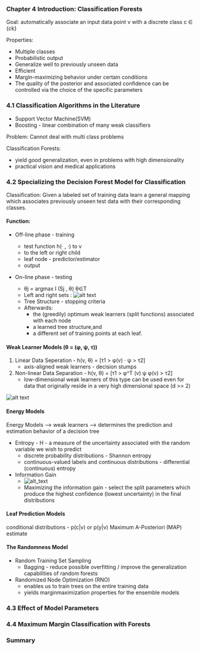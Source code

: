 ### Chapter 4 Introduction: Classification Forests
Goal: automatically associate an input data point v with a discrete class c ∈ {ck}

Properties:
* Multiple classes
* Probabilistic output
* Generalize well to previously unseen data
* Efficient
* Margin-maximizing behavior under certain conditions
* The quality of the posterior and associated confidence can be controlled via the choice of the specific parameters
### 4.1 Classification Algorithms in the Literature

* Support Vector Machine(SVM)
* Boosting - linear combination of many weak classifiers

Problem: Cannot deal with multi class problems

Classification Forests: 
* yield good generalization, even in problems with high dimensionality
* practical vision and medical applications

### 4.2 Specializing the Decision Forest Model for Classification
Classification: Given a labeled set of training data learn a general mapping which associates previously unseen test data with their corresponding classes.
#### Function:
* Off-line phase - training 
   * test function h(· , ·) to v
   * to the left or right child
   * leaf node - predictor/estimator
   * output
   
* On-line phase - testing
   * θj = argmax I (Sj , θ)   θ∈T
   * Left and right sets : ![alt text](https://github.com/NeuroDataDesign/ProgLearn_2021-2022/blob/main/Mordred_Yuan/Week%201/Screen%20Shot%202021-09-09%20at%2010.52.32%20AM.png)
   * Tree Structure - stopping criteria
   * Afterwards:
      * the (greedily) optimum weak learners (split functions) associated with each node
      * a learned tree structure,and 
      * a different set of training points at each leaf.

#### Weak Learner Models (θ = (φ, ψ, τ))
1. Linear Data Seperation - h(v, θ) = [τ1 > φ(v) · ψ > τ2]
   * axis-aligned weak learners - decision stumps
2. Non-linear Data Separation - h(v, θ) = [τ1 > φ^T (v) ψ φ(v) > τ2]
   * low-dimensional weak learners of this type can be used even for data that originally reside in a very high dimensional space (d >> 2)

![alt text](https://github.com/NeuroDataDesign/ProgLearn_2021-2022/blob/main/Mordred_Yuan/Week%201/Screen%20Shot%202021-09-09%20at%2011.20.46%20AM.png)

#### Energy Models
Energy Models --> weak learners --> determines the prediction and estimation behavior of a decision tree

* Entropy - H - a measure of the uncertainty associated with the random variable we wish to predict
  * discrete probability distributions - Shannon entropy
  * continuous-valued labels and continuous distributions - differential (continuous) entropy
* Information Gain 
  * ![alt_text](https://github.com/NeuroDataDesign/ProgLearn_2021-2022/blob/main/Mordred_Yuan/Week%201/Screen%20Shot%202021-09-09%20at%2011.40.22%20AM.png)
  * Maximizing the information gain - select the split parameters which produce the highest confidence (lowest uncertainty) in the final distributions

#### Leaf Prediction Models
conditional distributions - p(c|v) or p(y|v)
Maximum A-Posteriori (MAP) estimate

#### The Randomness Model

* Random Training Set Sampling
  * Bagging - reduce possible overfitting / improve the generalization capabilities of random forests
* Randomized Node Optimization (RNO)
  * enables us to train trees on the entire training data
  * yields marginmaximization properties for the ensemble models

### 4.3 Effect of Model Parameters


### 4.4 Maximum Margin Classification with Forests




### Summary
